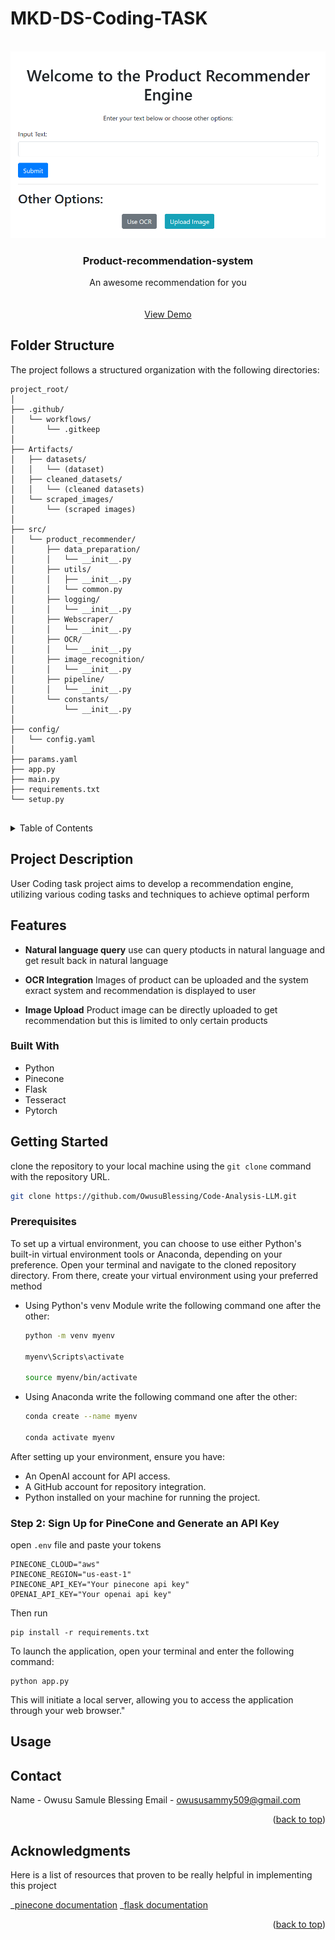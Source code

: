 # MKD-DS-Coding-TASK

<!-- PROJECT LOGO -->
<br />
<div align="center">

  <a href="">
    <img src="images/logo.PNG" alt="Logo">
  </a>

  <h3 align="center">Product-recommendation-system</h3>

  <p align="center">
    An awesome recommendation for you
    <br />
    <br />
    <br />
    <a href="https://drive.google.com/file/d/1wx2L5XHyVrDVN0KEKQMoxWJxfleWwm0n/view?usp=sharing">View Demo</a>
  
</div>

## Folder Structure

The project follows a structured organization with the following directories:

```plaintext
project_root/
│
├── .github/
│   └── workflows/
│       └── .gitkeep
│
├── Artifacts/
│   ├── datasets/
│   │   └── (dataset)
│   ├── cleaned_datasets/
│   │   └── (cleaned datasets)
│   └── scraped_images/
│       └── (scraped images)
│
├── src/
│   └── product_recommender/
│       ├── data_preparation/
│       │   └── __init__.py
│       ├── utils/
│       │   ├── __init__.py
│       │   └── common.py
│       ├── logging/
│       │   └── __init__.py
│       ├── Webscraper/
│       │   └── __init__.py
│       ├── OCR/
│       │   └── __init__.py
│       ├── image_recognition/
│       │   └── __init__.py
│       ├── pipeline/
│       │   └── __init__.py
│       └── constants/
│           └── __init__.py
│
├── config/
│   └── config.yaml
│
├── params.yaml
├── app.py
├── main.py
├── requirements.txt
└── setup.py


```

<!-- TABLE OF CONTENTS -->
<details>
  <summary>Table of Contents</summary>
  <ol>
    <li>
      <a href="#about-the-project">Project Description</a>
      <ul>
        <li><a href="#features">Features</a></li>
        <ul>
        <li><a href="#built-with">Built With</a></li>
      </ul>
      </ul>
    </li>
    <li>
      <a href="#getting-started">Getting Started</a>
      <ul>
        <li><a href="#prerequisites">Prerequisites</a></li>
        <li><a href="#installation">Installation</a></li>
      </ul>
    </li>
    <li><a href="#usage">Usage</a></li>
    <li><a href="#roadmap">Roadmap</a></li>
    <li><a href="#contributing">Contributing</a></li>
    <li><a href="#license">License</a></li>
    <li><a href="#contact">Contact</a></li>
    <li><a href="#acknowledgments">Acknowledgments</a></li>
  </ol>
</details>

<!-- ABOUT THE PROJECT -->

## Project Description

User
Coding task project aims to develop a recommendation engine, utilizing various coding tasks and techniques to achieve optimal perform

## Features

- **Natural language query**
  use can query ptoducts in natural language and get result back in natural language

- **OCR Integration**
  Images of product can be uploaded and the system exract system and recommendation is displayed to user

- **Image Upload**
  Product image can be directly uploaded to get recommendation but this is limited to only certain products

### Built With

- Python
- Pinecone
- Flask
- Tesseract
- Pytorch

<!-- GETTING STARTED -->

## Getting Started

clone the repository to your local machine using the `git clone` command with the repository URL.

```sh
git clone https://github.com/OwusuBlessing/Code-Analysis-LLM.git
```

### Prerequisites

To set up a virtual environment, you can choose to use either Python's built-in virtual environment tools or Anaconda, depending on your preference. Open your terminal and navigate to the cloned repository directory. From there, create your virtual environment using your preferred method

- Using Python's venv Module write the following command one after the other:

  ```sh
  python -m venv myenv

  myenv\Scripts\activate

  source myenv/bin/activate

  ```

- Using Anaconda write the following command one after the other:

  ```sh
  conda create --name myenv

  conda activate myenv
  ```

After setting up your environment, ensure you have:

- An OpenAI account for API access.
- A GitHub account for repository integration.
- Python installed on your machine for running the project.

### Step 2: Sign Up for PineCone and Generate an API Key

open `.env` file and paste your tokens

```env
PINECONE_CLOUD="aws"
PINECONE_REGION="us-east-1"
PINECONE_API_KEY="Your pinecone api key"
OPENAI_API_KEY="Your openai api key"

```

Then run

```
pip install -r requirements.txt
```

To launch the application, open your terminal and enter the following command:

```
python app.py
```

This will initiate a local server, allowing you to access the application through your web browser."

<!-- USAGE EXAMPLES -->

## Usage

<!-- CONTACT -->

## Contact

Name - Owusu Samule Blessing
Email - owususammy509@gmail.com

<p align="right">(<a href="#readme-top">back to top</a>)</p>

<!-- ACKNOWLEDGMENTS -->

## Acknowledgments

Here is a list of resources that proven to be really helpful in implementing this project

_[pinecone documentation](https://docs.pinecone.io/guides/getting-started/overview)
_[flask documentation](https://flask.palletsprojects.com/en/3.0.x/)

<p align="right">(<a href="#readme-top">back to top</a>)</p>
